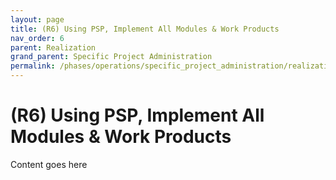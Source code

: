 ```yaml
---
layout: page
title: (R6) Using PSP, Implement All Modules & Work Products
nav_order: 6
parent: Realization
grand_parent: Specific Project Administration
permalink: /phases/operations/specific_project_administration/realization/r6/
---
```


# (R6) Using PSP, Implement All Modules & Work Products
Content goes here